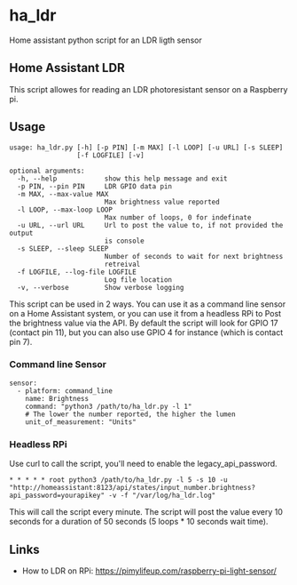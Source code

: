 # ha_ldr
Home assistant python script for an LDR ligth sensor

## Home Assistant LDR
This script allowes for reading an LDR photoresistant sensor on a Raspberry pi.

## Usage

```
usage: ha_ldr.py [-h] [-p PIN] [-m MAX] [-l LOOP] [-u URL] [-s SLEEP]
                 [-f LOGFILE] [-v]

optional arguments:
  -h, --help            show this help message and exit
  -p PIN, --pin PIN     LDR GPIO data pin
  -m MAX, --max-value MAX
                        Max brightness value reported
  -l LOOP, --max-loop LOOP
                        Max number of loops, 0 for indefinate
  -u URL, --url URL     Url to post the value to, if not provided the output
                        is console
  -s SLEEP, --sleep SLEEP
                        Number of seconds to wait for next brightness
                        retreival
  -f LOGFILE, --log-file LOGFILE
                        Log file location
  -v, --verbose         Show verbose logging
```

This script can be used in 2 ways. You can use it as a command line sensor on a Home Assistant system, or you can use it from a headless RPi to Post the brightness value via the API. By default the script will look for GPIO 17 (contact pin 11), but you can  also use GPIO 4 for instance (which is contact pin 7).

### Command line Sensor
```
sensor:
  - platform: command_line
    name: Brightness
    command: "python3 /path/to/ha_ldr.py -l 1"
    # The lower the number reported, the higher the lumen
    unit_of_measurement: "Units"
```

### Headless RPi
Use curl to call the script, you'll need to enable the legacy_api_password. 
```
* * * * * root python3 /path/to/ha_ldr.py -l 5 -s 10 -u "http://homeassistant:8123/api/states/input_number.brightness?api_password=yourapikey" -v -f "/var/log/ha_ldr.log"
```
This will call the script every minute. The script will post the value every 10 seconds for a duration of 50 seconds (5 loops * 10 seconds wait time).

## Links
* How to LDR on RPi: https://pimylifeup.com/raspberry-pi-light-sensor/
